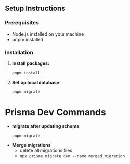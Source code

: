 ## Setup Instructions

### Prerequisites

- Node.js installed on your machine
- pnpm installed

### Installation

1. **Install packages:**

   ```bash
   pnpm install
   ```

2. **Set up local database:**

   ```bash
   pnpm migrate
   ```

# Prisma Dev Commands

- **migrate after updating schema**
  ```
  pnpm migrate
  ```
- **Merge migrations**
  - delete all migrations files
  - `npx prisma migrate dev --name merged_migration`
